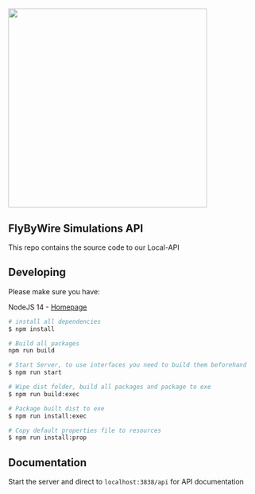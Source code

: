 # <img src="https://raw.githubusercontent.com/flybywiresim/fbw-branding/master/svg/FBW-Logo.svg" placeholder="FlyByWire" width="400"/>

## FlyByWire Simulations API

This repo contains the source code to our Local-API

## Developing

Please make sure you have:

NodeJS 14 - [Homepage](https://nodejs.org/en/)

```bash
# install all dependencies
$ npm install

# Build all packages
npm run build

# Start Server, to use interfaces you need to build them beforehand
$ npm run start

# Wipe dist folder, build all packages and package to exe
$ npm run build:exec

# Package built dist to exe
$ npm run install:exec

# Copy default properties file to resources
$ npm run install:prop
```

## Documentation
Start the server and direct to `localhost:3838/api` for API documentation
